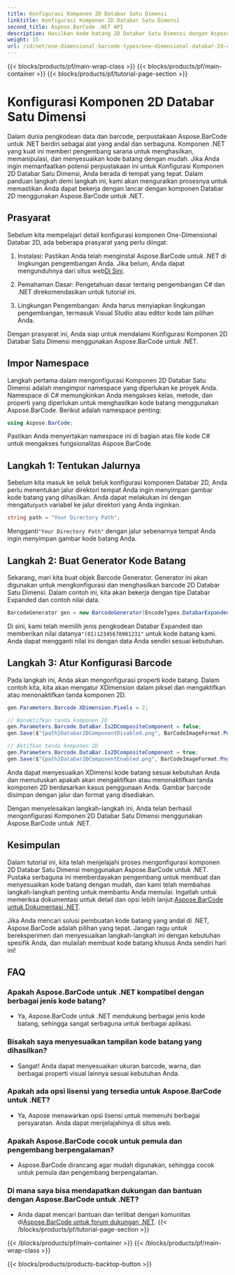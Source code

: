 ```yaml
---
title: Konfigurasi Komponen 2D Databar Satu Dimensi
linktitle: Konfigurasi Komponen 2D Databar Satu Dimensi
second_title: Aspose.BarCode .NET API
description: Hasilkan kode batang 2D Databar Satu Dimensi dengan Aspose.BarCode untuk .NET. Ikuti panduan langkah demi langkah kami untuk konfigurasi dan penyesuaian. Mulailah membuat barcode unik hari ini!
weight: 15
url: /id/net/one-dimensional-barcode-types/one-dimensional-databar-2d-component-configuration/
---
```


{{< blocks/products/pf/main-wrap-class >}}
{{< blocks/products/pf/main-container >}}
{{< blocks/products/pf/tutorial-page-section >}}

# Konfigurasi Komponen 2D Databar Satu Dimensi


Dalam dunia pengkodean data dan barcode, perpustakaan Aspose.BarCode untuk .NET berdiri sebagai alat yang andal dan serbaguna. Komponen .NET yang kuat ini memberi pengembang sarana untuk menghasilkan, memanipulasi, dan menyesuaikan kode batang dengan mudah. Jika Anda ingin memanfaatkan potensi perpustakaan ini untuk Konfigurasi Komponen 2D Databar Satu Dimensi, Anda berada di tempat yang tepat. Dalam panduan langkah demi langkah ini, kami akan menguraikan prosesnya untuk memastikan Anda dapat bekerja dengan lancar dengan komponen Databar 2D menggunakan Aspose.BarCode untuk .NET.

## Prasyarat

Sebelum kita mempelajari detail konfigurasi komponen One-Dimensional Databar 2D, ada beberapa prasyarat yang perlu diingat:

1. Instalasi: Pastikan Anda telah menginstal Aspose.BarCode untuk .NET di lingkungan pengembangan Anda. Jika belum, Anda dapat mengunduhnya dari situs web[Di Sini](https://releases.aspose.com/barcode/net/).

2. Pemahaman Dasar: Pengetahuan dasar tentang pengembangan C# dan .NET direkomendasikan untuk tutorial ini.

3. Lingkungan Pengembangan: Anda harus menyiapkan lingkungan pengembangan, termasuk Visual Studio atau editor kode lain pilihan Anda.

Dengan prasyarat ini, Anda siap untuk mendalami Konfigurasi Komponen 2D Databar Satu Dimensi menggunakan Aspose.BarCode untuk .NET.

## Impor Namespace

Langkah pertama dalam mengonfigurasi Komponen 2D Databar Satu Dimensi adalah mengimpor namespace yang diperlukan ke proyek Anda. Namespace di C# memungkinkan Anda mengakses kelas, metode, dan properti yang diperlukan untuk menghasilkan kode batang menggunakan Aspose.BarCode. Berikut adalah namespace penting:

```csharp
using Aspose.BarCode;
```

Pastikan Anda menyertakan namespace ini di bagian atas file kode C# untuk mengakses fungsionalitas Aspose.BarCode.

## Langkah 1: Tentukan Jalurnya

Sebelum kita masuk ke seluk beluk konfigurasi komponen Databar 2D, Anda perlu menentukan jalur direktori tempat Anda ingin menyimpan gambar kode batang yang dihasilkan. Anda dapat melakukan ini dengan mengatur`path` variabel ke jalur direktori yang Anda inginkan.

```csharp
string path = "Your Directory Path";
```

 Mengganti`"Your Directory Path"` dengan jalur sebenarnya tempat Anda ingin menyimpan gambar kode batang Anda.

## Langkah 2: Buat Generator Kode Batang

Sekarang, mari kita buat objek Barcode Generator. Generator ini akan digunakan untuk mengkonfigurasi dan menghasilkan barcode 2D Databar Satu Dimensi. Dalam contoh ini, kita akan bekerja dengan tipe Databar Expanded dan contoh nilai data.

```csharp
BarcodeGenerator gen = new BarcodeGenerator(EncodeTypes.DatabarExpanded, "(01)12345678901231");
```

 Di sini, kami telah memilih jenis pengkodean Databar Expanded dan memberikan nilai datanya`"(01)12345678901231"` untuk kode batang kami. Anda dapat mengganti nilai ini dengan data Anda sendiri sesuai kebutuhan.

## Langkah 3: Atur Konfigurasi Barcode

Pada langkah ini, Anda akan mengonfigurasi properti kode batang. Dalam contoh kita, kita akan mengatur XDimension dalam piksel dan mengaktifkan atau menonaktifkan tanda komponen 2D.

```csharp
gen.Parameters.Barcode.XDimension.Pixels = 2;

// Nonaktifkan tanda komponen 2D
gen.Parameters.Barcode.DataBar.Is2DCompositeComponent = false;
gen.Save($"{path}Databar2DComponentDisabled.png", BarCodeImageFormat.Png);

// Aktifkan tanda komponen 2D
gen.Parameters.Barcode.DataBar.Is2DCompositeComponent = true;
gen.Save($"{path}Databar2DComponentEnabled.png", BarCodeImageFormat.Png);
```

Anda dapat menyesuaikan XDimensi kode batang sesuai kebutuhan Anda dan memutuskan apakah akan mengaktifkan atau menonaktifkan tanda komponen 2D berdasarkan kasus penggunaan Anda. Gambar barcode disimpan dengan jalur dan format yang disediakan.

Dengan menyelesaikan langkah-langkah ini, Anda telah berhasil mengonfigurasi Komponen 2D Databar Satu Dimensi menggunakan Aspose.BarCode untuk .NET.

## Kesimpulan

 Dalam tutorial ini, kita telah menjelajahi proses mengonfigurasi komponen 2D Databar Satu Dimensi menggunakan Aspose.BarCode untuk .NET. Pustaka serbaguna ini memberdayakan pengembang untuk membuat dan menyesuaikan kode batang dengan mudah, dan kami telah membahas langkah-langkah penting untuk membantu Anda memulai. Ingatlah untuk memeriksa dokumentasi untuk detail dan opsi lebih lanjut:[Aspose.BarCode untuk Dokumentasi .NET](https://reference.aspose.com/barcode/net/).

Jika Anda mencari solusi pembuatan kode batang yang andal di .NET, Aspose.BarCode adalah pilihan yang tepat. Jangan ragu untuk bereksperimen dan menyesuaikan langkah-langkah ini dengan kebutuhan spesifik Anda, dan mulailah membuat kode batang khusus Anda sendiri hari ini!

## FAQ

### Apakah Aspose.BarCode untuk .NET kompatibel dengan berbagai jenis kode batang?
- Ya, Aspose.BarCode untuk .NET mendukung berbagai jenis kode batang, sehingga sangat serbaguna untuk berbagai aplikasi.

### Bisakah saya menyesuaikan tampilan kode batang yang dihasilkan?
- Sangat! Anda dapat menyesuaikan ukuran barcode, warna, dan berbagai properti visual lainnya sesuai kebutuhan Anda.

### Apakah ada opsi lisensi yang tersedia untuk Aspose.BarCode untuk .NET?
- Ya, Aspose menawarkan opsi lisensi untuk memenuhi berbagai persyaratan. Anda dapat menjelajahinya di situs web.

### Apakah Aspose.BarCode cocok untuk pemula dan pengembang berpengalaman?
- Aspose.BarCode dirancang agar mudah digunakan, sehingga cocok untuk pemula dan pengembang berpengalaman.

### Di mana saya bisa mendapatkan dukungan dan bantuan dengan Aspose.BarCode untuk .NET?
-  Anda dapat mencari bantuan dan terlibat dengan komunitas di[Aspose.BarCode untuk forum dukungan .NET](https://forum.aspose.com/c/barcode/13).
{{< /blocks/products/pf/tutorial-page-section >}}

{{< /blocks/products/pf/main-container >}}
{{< /blocks/products/pf/main-wrap-class >}}

{{< blocks/products/products-backtop-button >}}
